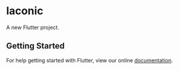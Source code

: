 # laconic

A new Flutter project.

## Getting Started

For help getting started with Flutter, view our online
[documentation](https://flutter.io/).
